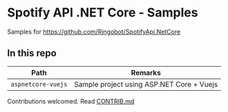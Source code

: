 # Spotify API .NET Core - Samples

Samples for <https://github.com/Ringobot/SpotifyApi.NetCore>

## In this repo

| Path | Remarks |
| ---- | ------- |
| `aspnetcore-vuejs` | Sample project using ASP.NET Core + Vuejs |

Contributions welcomed. Read [CONTRIB.md](./CONTRIB.md)

